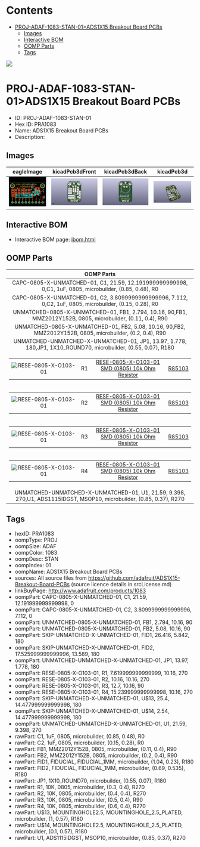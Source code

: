 



Contents
========

* [PROJ-ADAF-1083-STAN-01>ADS1X15 Breakout Board PCBs](#proj-adaf-1083-stan-01ads1x15-breakout-board-pcbs)
	* [Images](#images)
	* [Interactive BOM](#interactive-bom)
	* [OOMP Parts](#oomp-parts)
	* [Tags](#tags)
  
![][im]
# PROJ-ADAF-1083-STAN-01>ADS1X15 Breakout Board PCBs

- ID: PROJ-ADAF-1083-STAN-01
- Hex ID: PRA1083
- Name: ADS1X15 Breakout Board PCBs
- Description: 

## Images
  
  

|eagleImage|kicadPcb3dFront|kicadPcb3dBack|kicadPcb3d|
| :---: | :---: | :---: | :---: |
|[![eagleImage](eagleImage_140.png)](eagleImage_600.png)|[![kicadPcb3dFront](kicadPcb3dFront_140.png)](kicadPcb3dFront_600.png)|[![kicadPcb3dBack](kicadPcb3dBack_140.png)](kicadPcb3dBack_600.png)|[![kicadPcb3d](kicadPcb3d_140.png)](kicadPcb3d_600.png)|

## Interactive BOM

- Interactive BOM page: [ibom.html](kicad/bom/ibom.html)

## OOMP Parts
  

|OOMP Parts|
| :---: |
|CAPC-0805-X-UNMATCHED-01, C1, 21.59, 12.191999999999998, 0,C1, 1uF, 0805, microbuilder, (0.85, 0.48), R0|
|CAPC-0805-X-UNMATCHED-01, C2, 3.8099999999999996, 7.112, 0,C2, 1uF, 0805, microbuilder, (0.15, 0.28), R0|
|UNMATCHED-0805-X-UNMATCHED-01, FB1, 2.794, 10.16, 90,FB1, MMZ2012Y152B, 0805, microbuilder, (0.11, 0.4), R90|
|UNMATCHED-0805-X-UNMATCHED-01, FB2, 5.08, 10.16, 90,FB2, MMZ2012Y152B, 0805, microbuilder, (0.2, 0.4), R90|
|UNMATCHED-UNMATCHED-X-UNMATCHED-01, JP1, 13.97, 1.778, 180,JP1, 1X10_ROUND70, microbuilder, (0.55, 0.07), R180|
|<table><tr><td>![RESE-0805-X-O103-01](https://raw.githubusercontent.com/oomlout/oomlout_OOMP_parts/main/RESE-0805-X-O103-01/image_140.jpg)</td><td> R1</td><td>[RESE-0805-X-O103-01<br>SMD (0805) 10k Ohm Resistor](https://github.com/oomlout/oomlout_OOMP_parts/tree/main/RESE-0805-X-O103-01/)</td><td>[R85103](https://github.com/oomlout/oomlout_OOMP_parts/tree/main/RESE-0805-X-O103-01/)</td></tr></table>|
|<table><tr><td>![RESE-0805-X-O103-01](https://raw.githubusercontent.com/oomlout/oomlout_OOMP_parts/main/RESE-0805-X-O103-01/image_140.jpg)</td><td> R2</td><td>[RESE-0805-X-O103-01<br>SMD (0805) 10k Ohm Resistor](https://github.com/oomlout/oomlout_OOMP_parts/tree/main/RESE-0805-X-O103-01/)</td><td>[R85103](https://github.com/oomlout/oomlout_OOMP_parts/tree/main/RESE-0805-X-O103-01/)</td></tr></table>|
|<table><tr><td>![RESE-0805-X-O103-01](https://raw.githubusercontent.com/oomlout/oomlout_OOMP_parts/main/RESE-0805-X-O103-01/image_140.jpg)</td><td> R3</td><td>[RESE-0805-X-O103-01<br>SMD (0805) 10k Ohm Resistor](https://github.com/oomlout/oomlout_OOMP_parts/tree/main/RESE-0805-X-O103-01/)</td><td>[R85103](https://github.com/oomlout/oomlout_OOMP_parts/tree/main/RESE-0805-X-O103-01/)</td></tr></table>|
|<table><tr><td>![RESE-0805-X-O103-01](https://raw.githubusercontent.com/oomlout/oomlout_OOMP_parts/main/RESE-0805-X-O103-01/image_140.jpg)</td><td> R4</td><td>[RESE-0805-X-O103-01<br>SMD (0805) 10k Ohm Resistor](https://github.com/oomlout/oomlout_OOMP_parts/tree/main/RESE-0805-X-O103-01/)</td><td>[R85103](https://github.com/oomlout/oomlout_OOMP_parts/tree/main/RESE-0805-X-O103-01/)</td></tr></table>|
|UNMATCHED-UNMATCHED-X-UNMATCHED-01, U1, 21.59, 9.398, 270,U1, ADS1115IDGST, MSOP10, microbuilder, (0.85, 0.37), R270|

## Tags

- hexID: PRA1083
- oompType: PROJ
- oompSize: ADAF
- oompColor: 1083
- oompDesc: STAN
- oompIndex: 01
- oompName: ADS1X15 Breakout Board PCBs
- sources: All source files from https://github.com/adafruit/ADS1X15-Breakout-Board-PCBs (source licence details in srcLicense.md)
- linkBuyPage: http://www.adafruit.com/products/1083
- oompPart: CAPC-0805-X-UNMATCHED-01, C1, 21.59, 12.191999999999998, 0
- oompPart: CAPC-0805-X-UNMATCHED-01, C2, 3.8099999999999996, 7.112, 0
- oompPart: UNMATCHED-0805-X-UNMATCHED-01, FB1, 2.794, 10.16, 90
- oompPart: UNMATCHED-0805-X-UNMATCHED-01, FB2, 5.08, 10.16, 90
- oompPart: SKIP-UNMATCHED-X-UNMATCHED-01, FID1, 26.416, 5.842, 180
- oompPart: SKIP-UNMATCHED-X-UNMATCHED-01, FID2, 17.525999999999996, 13.589, 180
- oompPart: UNMATCHED-UNMATCHED-X-UNMATCHED-01, JP1, 13.97, 1.778, 180
- oompPart: RESE-0805-X-O103-01, R1, 7.619999999999999, 10.16, 270
- oompPart: RESE-0805-X-O103-01, R2, 10.16, 10.16, 270
- oompPart: RESE-0805-X-O103-01, R3, 12.7, 10.16, 90
- oompPart: RESE-0805-X-O103-01, R4, 15.239999999999998, 10.16, 270
- oompPart: SKIP-UNMATCHED-X-UNMATCHED-01, U$13, 25.4, 14.477999999999998, 180
- oompPart: SKIP-UNMATCHED-X-UNMATCHED-01, U$14, 2.54, 14.477999999999998, 180
- oompPart: UNMATCHED-UNMATCHED-X-UNMATCHED-01, U1, 21.59, 9.398, 270
- rawPart: C1, 1uF, 0805, microbuilder, (0.85, 0.48), R0
- rawPart: C2, 1uF, 0805, microbuilder, (0.15, 0.28), R0
- rawPart: FB1, MMZ2012Y152B, 0805, microbuilder, (0.11, 0.4), R90
- rawPart: FB2, MMZ2012Y152B, 0805, microbuilder, (0.2, 0.4), R90
- rawPart: FID1, FIDUCIAL, FIDUCIAL_1MM, microbuilder, (1.04, 0.23), R180
- rawPart: FID2, FIDUCIAL, FIDUCIAL_1MM, microbuilder, (0.69, 0.535), R180
- rawPart: JP1, 1X10_ROUND70, microbuilder, (0.55, 0.07), R180
- rawPart: R1, 10K, 0805, microbuilder, (0.3, 0.4), R270
- rawPart: R2, 10K, 0805, microbuilder, (0.4, 0.4), R270
- rawPart: R3, 10K, 0805, microbuilder, (0.5, 0.4), R90
- rawPart: R4, 10K, 0805, microbuilder, (0.6, 0.4), R270
- rawPart: U$13, MOUNTINGHOLE2.5, MOUNTINGHOLE_2.5_PLATED, microbuilder, (1, 0.57), R180
- rawPart: U$14, MOUNTINGHOLE2.5, MOUNTINGHOLE_2.5_PLATED, microbuilder, (0.1, 0.57), R180
- rawPart: U1, ADS1115IDGST, MSOP10, microbuilder, (0.85, 0.37), R270



[im]: kicadPcb3d_450.png
